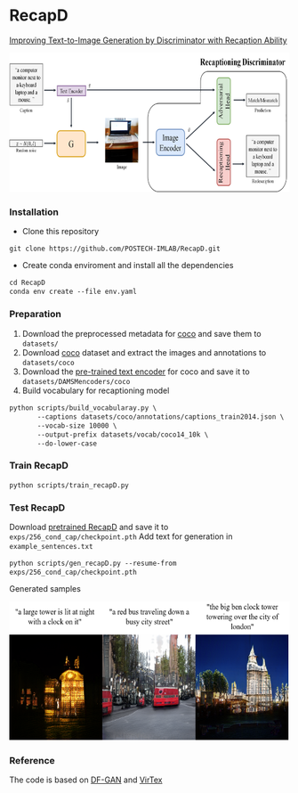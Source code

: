 # RecapD

[Improving Text-to-Image Generation by Discriminator with Recaption Ability]()

<img src="framework.png" witdh="900px" height="250px"/>

### Installation

- Clone this repository
```
git clone https://github.com/POSTECH-IMLAB/RecapD.git
```
- Create conda enviroment and install all the dependencies
```
cd RecapD
conda env create --file env.yaml
```

### Preparation
1. Download the preprocessed metadata for [coco](https://drive.google.com/open?id=1rSnbIGNDGZeHlsUlLdahj0RJ9oo6lgH9) and save them to ```datasets/```
2. Download [coco](http://cocodataset.org/#download) dataset and extract the images and annotations to ```datasets/coco```
3. Download the [pre-trained text encoder](https://drive.google.com/open?id=1zIrXCE9F6yfbEJIbNP5-YrEe2pZcPSGJ) for coco and save it to ```datasets/DAMSMencoders/coco```
4. Build vocabulary for recaptioning model
  ```
  python scripts/build_vocabularay.py \
         --captions datasets/coco/annotations/captions_train2014.json \
         --vocab-size 10000 \
         --output-prefix datasets/vocab/coco14_10k \
         --do-lower-case
  ```


### Train RecapD

```
python scripts/train_recapD.py
```

### Test RecapD
Download [pretrained RecapD](https://drive.google.com/file/d/1or9fpMC6-cCVCGol39f_kOI1Vc0fZvBT/view?usp=sharing) and save it to ```exps/256_cond_cap/checkpoint.pth```
Add text for generation in ```example_sentences.txt``` 
```
python scripts/gen_recapD.py --resume-from exps/256_cond_cap/checkpoint.pth
```
Generated samples

<img src="samples.png" witdh="900px" height="250px"/>

### Reference
The code is based on [DF-GAN](https://github.com/tobran/DF-GAN) and [VirTex](https://github.com/kdexd/virtex)

